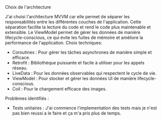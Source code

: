 Choix de l'architecture

J'ai choisi l'architecture MVVM car elle permet de séparer les responsabilités entre les différentes couches de l'application. Cette séparation facilite la lecture du code et rend le code plus maintenable et extensible. Le ViewModel permet de gérer les données de manière lifecycle-conscious, ce qui évite les fuites de mémoire et améliore la performance de l'application.
Choix techniques:
- Coroutines : Pour gérer les tâches asynchrones de manière simple et efficace.
- Retrofit : Bibliothèque puissante et facile à utiliser pour les appels réseau.
- LiveData : Pour les données observables qui respectent le cycle de vie.
- ViewModel : Pour stocker et gérer les données UI de manière lifecycle-conscious.
- Coil : Pour le chargement efficace des images.

Problèmes identifiés :
- Tests unitaires : J'ai commence l'implementation des tests mais je n'est pas bien reussi a le faire et ça m'a pris plus de temps.
